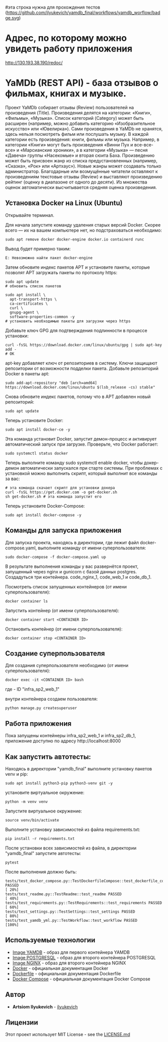#эта строка нужна для прохождения тестов
(https://github.com/ilyukevich/yamdb_final/workflows/yamdb_worflow/badge.svg)

# Адрес, по которому можно увидеть работу приложения
http://130.193.38.190/redoc/

# YaMDb (REST API) - база отзывов о фильмах, книгах и музыке.

Проект YaMDb собирает отзывы (Review) пользователей на произведения (Title). Произведения делятся на категории: «Книги», «Фильмы», «Музыка». Список категорий (Category) может быть расширен (например, можно добавить категорию «Изобразительное искусство» или «Ювелирка»).
Сами произведения в YaMDb не хранятся, здесь нельзя посмотреть фильм или послушать музыку.
В каждой категории есть произведения: книги, фильмы или музыка. Например, в категории «Книги» могут быть произведения «Винни Пух и все-все-все» и «Марсианские хроники», а в категории «Музыка» — песня «Давеча» группы «Насекомые» и вторая сюита Баха. Произведению может быть присвоен жанр из списка предустановленных (например, «Сказка», «Рок» или «Артхаус»). Новые жанры может создавать только администратор.
Благодарные или возмущённые читатели оставляют к произведениям текстовые отзывы (Review) и выставляют произведению рейтинг (оценку в диапазоне от одного до десяти). Из множества оценок автоматически высчитывается средняя оценка произведения.
 
## Установка Docker на Linux (Ubuntu)

Открывайте терминал.

Для начала запустите команду удаления старых версий Docker. Скорее всего — их на вашем компьютере нет, но подстраховаться необходимо:

```
sudo apt remove docker docker-engine docker.io containerd runc 
```

Вывод будет примерно таким:

```
E: Невозможно найти пакет docker-engine
```

Затем обновите индекс пакетов APT и установите пакеты, которые позволят APT загружать пакеты по протоколу https:

```
sudo apt update
# обновить список пакетов

sudo apt install \
  apt-transport-https \
  ca-certificates \
  curl \
  gnupg-agent \
  software-properties-common -y
# установить необходимые пакеты для загрузки через https
```

Добавьте ключ GPG для подтверждения подлинности в процессе установки:

```
curl -fsSL https://download.docker.com/linux/ubuntu/gpg | sudo apt-key add -
# ОК
```

apt-key добавляет ключ от репозиториев в систему. Ключи защищают репозитории от возможности подделки пакета.
Добавьте репозиторий Docker в пакеты apt:

```
sudo add-apt-repository "deb [arch=amd64] https://download.docker.com/linux/ubuntu $(lsb_release -cs) stable"
```

Снова обновите индекс пакетов, потому что в APT добавлен новый репозиторий:

```
sudo apt update
```

Теперь установите Docker:

```
sudo apt install docker-ce -y
```

Эта команда установит Docker, запустит демон-процесс и активирует автоматический запуск при загрузке.
Проверьте, что Docker работает:

```
sudo systemctl status docker
```

Теперь выполните команду sudo systemctl enable docker, чтобы докер-демон автоматически запускался при старте системы.
При проблемах с установкой можно выполнить скрипт, который выполнит все команды за вас:

```
# эта команда скачает скрипт для установки докера
curl -fsSL https://get.docker.com -o get-docker.sh
sh get-docker.sh # эта команда запустит его
```

Теперь установите Docker-Compose:

```
sudo apt install docker-compose -y
```

## Команды для запуска приложения

Для запуска проекта, находясь в директории, где лежит файл docker-compose.yaml, выполните команду от имени суперпользователя:

```
sudo docker-compose -f docker-compose.yaml up
```

В результате выполнения команды у вас развернётся проект, запущенный через nginx и gunicorn с базой данных postgres.
Создадуться три контейнера. code_nginx_1, code_web_1 и code_db_1.

Посмотреть список запущенных контейнеров (от имени суперпользователя):

```
docker container ls
```

Запустить контейнер (от имени суперпользователя):

```
docker container start <CONTAINER ID>
```

Остановить контейнер (от имени суперпользователя):

```
docker container stop <CONTAINER ID>
```

## Создание суперпользователя

Для создания суперпользователя необходимо (от имени суперпользователя):

```
docker exec -it <CONTAINER ID> bash
```
где <CONTAINER ID> - ID "infra_sp2_web_1"


внутри контейнера создаем пользователя:

```
python manage.py createsuperuser
```

## Работа приложения 

Пока запущены контейнеры infra_sp2_web_1 и infra_sp2_db_1, приложение доступно по адресу http://localhost:8000

## Как запустить автотесты:

Находясь в директории "yamdb_final" выполните установку пакетов venv и pip:

```
sudo apt install python3-pip python3-venv git -y
```

установите виртуальное окружение:

```
python -m venv venv
```

Запустите виртуальное окружение:

```
source venv/bin/activate
```

Выполните установку зависимостей из файла requirements.txt:

```
pip install -r requirements.txt
```

После установки всех зависимостей из файла, в директории "yamdb_final" запустите автотесты:

```
pytest
```
После выполнения должно быть:

```
tests/test_docker_compose.py::TestDockerfileCompose::test_dockerfile_compose PASSED                                                                                             [ 20%]
tests/test_readme.py::TestReadme::test_readme PASSED                                                                                                                            [ 40%]
tests/test_requirements.py::TestRequirements::test_requirements PASSED                                                                                                          [ 60%]
tests/test_settings.py::TestSettings::test_settings PASSED                                                                                                                      [ 80%]
tests/test_yamdb_yml.py::TestWorkflow::test_workflow PASSED                                                                                                                     [100%]
```



## Используемые технологии

* [Image YAMDB](https://hub.docker.com/repository/docker/ilyukevich/workflow) - образ для первого контейнера YAMDB
* [Image POSTGRESQL](https://hub.docker.com/_/postgres) - образ для второго контейнера POSTGRESQL
* [Image NGINX](https://hub.docker.com/_/nginx) - образ для второго контейнера NGINX
* [Docker](https://docs.docker.com/engine/install/ubuntu/) - официальная документация Docker
* [Dockerfile](https://docs.docker.com/engine/reference/builder/) - официальная документация Dockerfile
* [Docker Compose](https://docs.docker.com/compose/) - официальная документация Docker Compose

## Автор

* **Artsiom Ilyukevich** - [ilyukevich](https://github.com/ilyukevich)

## Лицензии

Этот проект использует MIT License - see the [LICENSE.md](LICENSE.md)
